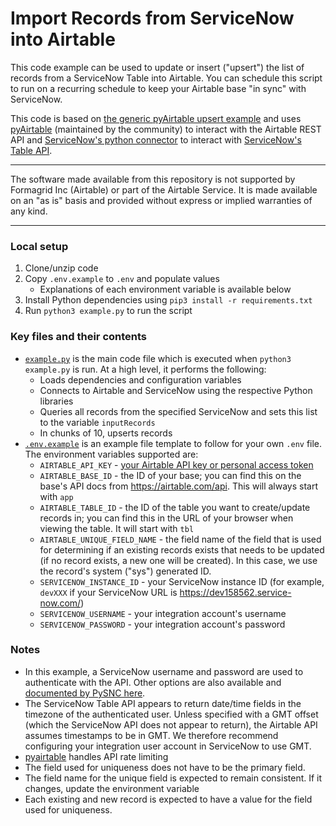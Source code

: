 # Import Records from ServiceNow into Airtable

This code example can be used to update or insert ("upsert") the list of records
from a ServiceNow Table into Airtable. You can schedule this script to run on a
recurring schedule to keep your Airtable base "in sync" with ServiceNow.

This code is based on
[the generic pyAirtable upsert example]((.../../../../../javascript/using_pyAirtable/))
and uses [pyAirtable](https://github.com/gtalarico/pyairtable) (maintained by
the community) to interact with the Airtable REST API and
[ServiceNow's python connector](https://github.com/ServiceNow/PySNC) to interact
with
[ServiceNow's Table API](https://docs.servicenow.com/en-US/bundle/utah-api-reference/page/integrate/inbound-rest/concept/c_TableAPI.html).

---

The software made available from this repository is not supported by Formagrid
Inc (Airtable) or part of the Airtable Service. It is made available on an "as
is" basis and provided without express or implied warranties of any kind.

---

### Local setup

1. Clone/unzip code
2. Copy `.env.example` to `.env` and populate values
   - Explanations of each environment variable is available below
3. Install Python dependencies using `pip3 install -r requirements.txt`
4. Run `python3 example.py` to run the script

### Key files and their contents

- [`example.py`](example.py) is the main code file which is executed when
  `python3 example.py` is run. At a high level, it performs the following:
  - Loads dependencies and configuration variables
  - Connects to Airtable and ServiceNow using the respective Python libraries
  - Queries all records from the specified ServiceNow and sets this list to the
    variable `inputRecords`
  - In chunks of 10, upserts records
- [`.env.example`](.env.example) is an example file template to follow for your
  own `.env` file. The environment variables supported are:
  - `AIRTABLE_API_KEY` -
    [your Airtable API key or personal access token](https://support.airtable.com/docs/creating-and-using-api-keys-and-access-tokens)
  - `AIRTABLE_BASE_ID` - the ID of your base; you can find this on the base's
    API docs from https://airtable.com/api. This will always start with `app`
  - `AIRTABLE_TABLE_ID` - the ID of the table you want to create/update records
    in; you can find this in the URL of your browser when viewing the table. It
    will start with `tbl`
  - `AIRTABLE_UNIQUE_FIELD_NAME` - the field name of the field that is used for
    determining if an existing records exists that needs to be updated (if no
    record exists, a new one will be created). In this case, we use the record's
    system ("sys") generated ID.
  - `SERVICENOW_INSTANCE_ID` - your ServiceNow instance ID (for example,
    `devXXX` if your ServiceNow URL is https://dev158562.service-now.com/)
  - `SERVICENOW_USERNAME` - your integration account's username
  - `SERVICENOW_PASSWORD` - your integration account's password

### Notes

- In this example, a ServiceNow username and password are used to authenticate
  with the API. Other options are also available and
  [documented by PySNC here](https://servicenow.github.io/PySNC/user/authentication.html).
- The ServiceNow Table API appears to return date/time fields in the timezone of
  the authenticated user. Unless specified with a GMT offset (which the
  ServiceNow API does not appear to return), the Airtable API assumes timestamps
  to be in GMT. We therefore recommend configuring your integration user account
  in ServiceNow to use GMT.
- [pyairtable](https://github.com/gtalarico/pyairtable) handles API rate
  limiting
- The field used for uniqueness does not have to be the primary field.
- The field name for the unique field is expected to remain consistent. If it
  changes, update the environment variable
- Each existing and new record is expected to have a value for the field used
  for uniqueness.
